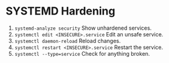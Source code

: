 # SYSTEMD Hardening

1. `systemd-analyze security` Show unhardened services.
2. `systemctl edit <INSECURE>.service` Edit an unsafe service.
3. `systemctl daemon-reload` Reload changes.
4. `systemctl restart <INSECURE>.service` Restart the service.
5. `systemctl --type=service` Check for anything broken.
